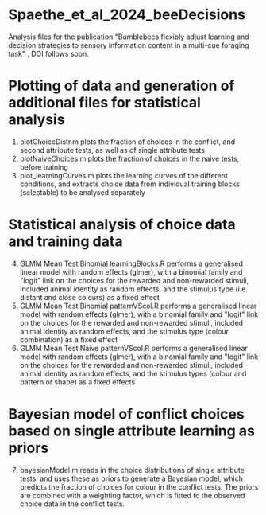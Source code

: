 # Spaethe_et_al_2024_beeDecisions
Analysis files for the publication "Bumblebees flexibly adjust learning and decision strategies to sensory information content in a multi-cue foraging task" , DOI follows soon. 

# Plotting of data and generation of additional files for statistical analysis
1) plotChoiceDistr.m plots the fraction of choices in the conflict, and second attribute tests, as well as of single attribute tests
2) plotNaiveChoices.m plots the fraction of choices in the naive tests, before training
3) plot_learningCurves.m plots the learning curves of the different conditions, and extracts choice data from individual training blocks (selectable) to be analysed separately

# Statistical analysis of choice data and training data
4) GLMM Mean Test Binomial learningBlocks.R performs a generalised linear model with random effects (glmer), with a binomial family and "logit" link on the choices for the rewarded and non-rewarded stimuli, included animal identity as random effects, and the stimulus type (i.e. distant and close colours) as a fixed effect
5) GLMM Mean Test Binomial patternVScol.R performs a generalised linear model with random effects (glmer), with a binomial family and "logit" link on the choices for the rewarded and non-rewarded stimuli, included animal identity as random effects, and the stimulus type (colour combination) as a fixed effect
6) GLMM Mean Test Naive patternVScol.R performs a generalised linear model with random effects (glmer), with a binomial family and "logit" link on the choices for the rewarded and non-rewarded stimuli, included animal identity as random effects, and the stimulus types (colour and pattern or shape) as a fixed effects

# Bayesian model of conflict choices based on single attribute learning as priors
7) bayesianModel.m reads in the choice distributions of single attribute tests, and uses these as priors to generate a Bayesian model, which predicts the fraction of choices for colour in the conflict tests. The priors are combined with a weighting factor, which is fitted to the observed choice data in the conflict tests.
